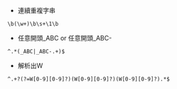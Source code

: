 - 連續重複字串
```
\b(\w+)\b\s+\1\b
```
- 任意開頭_ABC or 任意開頭_ABC-
```
^.*(_ABC|_ABC-.+)$
```
- 解析出W
```
^.+?(?=W[0-9][0-9]?)(W[0-9][0-9]?)(W[0-9][0-9]?).*$
```
